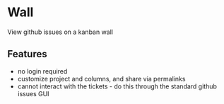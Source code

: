 # Wall

View github issues on a kanban wall

## Features

* no login required
* customize project and columns, and share via permalinks
* cannot interact with the tickets - do this through the standard github issues GUI
